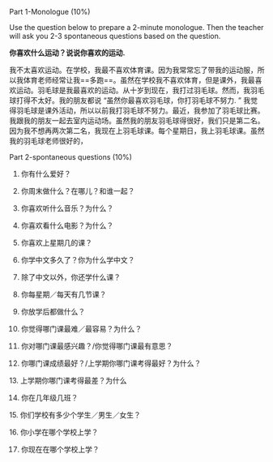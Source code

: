 Part 1-Monologue (10%)

Use the question below to prepare a 2-minute monologue. Then the teacher will ask you 2-3 spontaneous questions based on the question.

**你喜欢什么运动？说说你喜欢的运动.**

我不太喜欢运动。在学校，我最不喜欢体育课。因为我常常忘了带我的运动服，所以我体育老师经常让我==多跑==。虽然在学校我不喜欢体育，但是课外，我最喜欢运动。羽毛球是我最喜欢的运动。从十岁到现在，我打过羽毛球。然而，我羽毛球打得不太好。我的朋友都说 “虽然你最喜欢羽毛球，你打羽毛球不努力. ” 我觉得羽毛球是课外活动，所以以前我打羽毛球不努力。最近，我参加了羽毛球比赛。我跟我的朋友一起去室内运动场。虽然我的朋友羽毛球得很好，我们只是第二名。因为我不想再两次第二名，我现在上羽毛球课。每个星期日，我上羽毛球课。虽然我的羽毛球老师很好的，

Part 2-spontaneous questions (10%)

1. 你有什么爱好？

2. 你周末做什么？在哪儿？和谁一起？

3. 你喜欢听什么音乐？为什么？

4. 你喜欢看什么电影？为什么？

5. 你喜欢上星期几的课？

6. 你学中文多久了？你为什么学中文？

7. 除了中文以外，你还学什么课？

8. 你每星期／每天有几节课？

9. 你放学后都做什么？

10. 你觉得哪门课最难／最容易？为什么？

11. 你对哪门课最感兴趣？/你觉得哪门课最有意思？

12. 你哪门课成绩最好？/上学期你哪门课考得最好？为什么？

13. 上学期你哪门课考得最差？为什么

14. 你在几年级几班？

15. 你们学校有多少个学生／男生／女生？

16. 你小学在哪个学校上学？

17. 你现在在哪个学校上学？